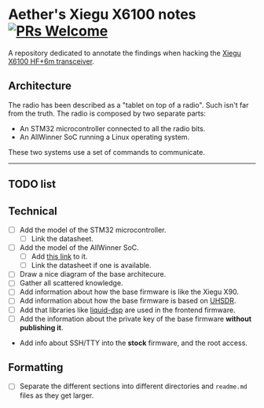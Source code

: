 # Aether's Xiegu X6100 notes [![PRs Welcome](https://img.shields.io/badge/PRs-welcome-brightgreen.svg?style=flat-square)](http://makeapullrequest.com)

A repository dedicated to annotate the findings when hacking the
[Xiegu X6100 HF+6m transceiver](https://www.radioddity.com/products/xiegu-x6100).

## Architecture

The radio has been described as a "tablet on top of a radio". Such isn't far
from the truth. The radio is composed by two separate parts:

- An STM32 microcontroller connected to all the radio bits.
- An AllWinner SoC running a Linux operating system.

These two systems use a set of commands to communicate.

----

## TODO list

## Technical

- [ ] Add the model of the STM32 microcontroller.
  - [ ] Link the datasheet.
- [ ] Add the model of the AllWinner SoC.
  - [ ] Add
    [this link](https://www.agipcb.com/products-category/allwinner-r16-quad-core-cortex-a7-linux-android-smart-home/)
    to it.
  - [ ] Link the datasheet if one is available.
- [ ] Draw a nice diagram of the base architecure.
- [ ] Gather all scattered knowledge.
- [ ] Add information about how the base firmware is like the Xiegu X90.
- [ ] Add information about how the base firmware is based on
  [UHSDR](https://df8oe.github.io/UHSDR/).
- [ ] Add that libraries like [liquid-dsp](https://github.com/jgaeddert/liquid-dsp)
  are used in the frontend firmware.
- [ ] Add the information about the private key of the base firmware **without
  publishing it**.
- Add info about SSH/TTY into the **stock** firmware, and the root access.

## Formatting

- [ ] Separate the different sections into different directories and `readme.md`
  files as they get larger.
